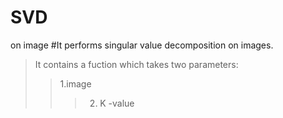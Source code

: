 # SVD
 on image
#It performs singular value decomposition on images.
> It contains a fuction which takes two parameters:
>>1.image
>>>2. K -value